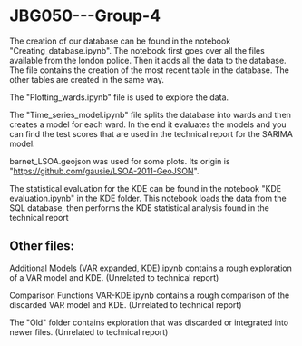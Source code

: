 # JBG050---Group-4

The creation of our database can be found in the notebook "Creating_database.ipynb". The notebook first goes over all the files available from the london police.
Then it adds all the data to the database. The file contains the creation of the most recent table in the database. The other tables are created in the same way. 

The "Plotting_wards.ipynb" file is used to explore the data.

The "Time_series_model.ipynb" file splits the database into wards and then creates a model for each ward. In the end it evaluates the models and you
can find the test scores that are used in the technical report for the SARIMA model.

barnet_LSOA.geojson was used for some plots. Its origin is "https://github.com/gausie/LSOA-2011-GeoJSON".



The statistical evaluation for the KDE can be found in the notebook "KDE evaluation.ipynb" in the KDE folder.
This notebook loads the data from the SQL database, then performs the KDE statistical analysis found in the technical report



## Other files:

Additional Models (VAR expanded, KDE).ipynb contains a rough exploration of a VAR model and KDE. (Unrelated to technical report)

Comparison Functions VAR-KDE.ipynb contains a rough comparison of the discarded VAR model and KDE. (Unrelated to technical report)

The "Old" folder contains exploration that was discarded or integrated into newer files. (Unrelated to technical report)
